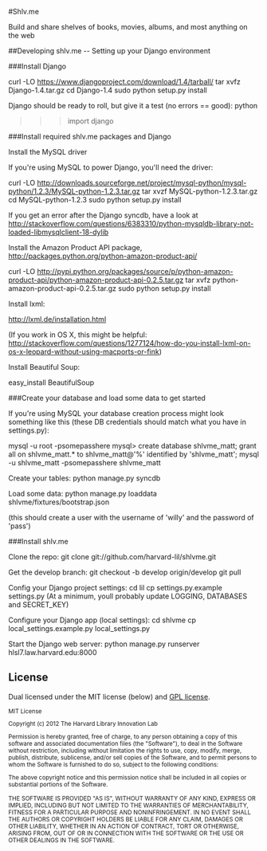 #Shlv.me

Build and share shelves of books, movies, albums, and most anything on the web

##Developing shlv.me -- Setting up your Django environment

###Install Django

curl -LO https://www.djangoproject.com/download/1.4/tarball/
tar xvfz Django-1.4.tar.gz
cd Django-1.4
sudo python setup.py install

Django should be ready to roll, but give it a test (no errors == good):
python
>>> import django

###Install required shlv.me packages and Django

Install the MySQL driver

If you're using MySQL to power Django, you'll need the driver:

curl -LO http://downloads.sourceforge.net/project/mysql-python/mysql-python/1.2.3/MySQL-python-1.2.3.tar.gz
tar xvzf MySQL-python-1.2.3.tar.gz
cd MySQL-python-1.2.3
sudo python setup.py install

If you get an error after the Django syncdb, have a look at http://stackoverflow.com/questions/6383310/python-mysqldb-library-not-loaded-libmysqlclient-18-dylib

Install the Amazon Product API package, http://packages.python.org/python-amazon-product-api/

curl -LO http://pypi.python.org/packages/source/p/python-amazon-product-api/python-amazon-product-api-0.2.5.tar.gz
tar xvfz python-amazon-product-api-0.2.5.tar.gz
sudo python setup.py install

Install lxml:

http://lxml.de/installation.html

(If you work in OS X, this might be helpful: http://stackoverflow.com/questions/1277124/how-do-you-install-lxml-on-os-x-leopard-without-using-macports-or-fink)

Install Beautiful Soup:

easy_install BeautifulSoup

###Create your database and load some data to get started

If you're using MySQL your database creation process might look something like this (these DB credentials should match what you have in settings.py):

mysql -u root -psomepasshere
mysql> create database shlvme_matt; grant all on shlvme_matt.* to shlvme_matt@'%' identified by 'shlvme_matt';
mysql -u shlvme_matt -psomepasshere shlvme_matt

Create your tables:
python manage.py syncdb

Load some data:
python manage.py loaddata shlvme/fixtures/bootstrap.json

(this should create a user with the username of 'willy' and the password of 'pass')

###Install shlv.me

Clone the repo:
git clone git://github.com/harvard-lil/shlvme.git

Get the develop branch:
git checkout -b develop origin/develop
git pull

Config your Django project settings:
cd lil
cp settings.py.example settings.py
(At a minimum, youll probably update LOGGING, DATABASES and SECRET_KEY)

Configure your Django app (local settings):
cd shlvme
cp local_settings.example.py local_settings.py

Start the Django web server:
python manage.py runserver hlsl7.law.harvard.edu:8000

## License

Dual licensed under the MIT license (below) and [GPL license](http://www.gnu.org/licenses/gpl-3.0.html).

<small>
MIT License

Copyright (c) 2012 The Harvard Library Innovation Lab

Permission is hereby granted, free of charge, to any person obtaining a copy of this software and associated documentation files (the "Software"), to deal in the Software without restriction, including without limitation the rights to use, copy, modify, merge, publish, distribute, sublicense, and/or sell copies of the Software, and to permit persons to whom the Software is furnished to do so, subject to the following conditions:

The above copyright notice and this permission notice shall be included in all copies or substantial portions of the Software.

THE SOFTWARE IS PROVIDED "AS IS", WITHOUT WARRANTY OF ANY KIND, EXPRESS OR IMPLIED, INCLUDING BUT NOT LIMITED TO THE WARRANTIES OF MERCHANTABILITY, FITNESS FOR A PARTICULAR PURPOSE AND NONINFRINGEMENT. IN NO EVENT SHALL THE AUTHORS OR COPYRIGHT HOLDERS BE LIABLE FOR ANY CLAIM, DAMAGES OR OTHER LIABILITY, WHETHER IN AN ACTION OF CONTRACT, TORT OR OTHERWISE, ARISING FROM, OUT OF OR IN CONNECTION WITH THE SOFTWARE OR THE USE OR OTHER DEALINGS IN THE SOFTWARE.
</small>
